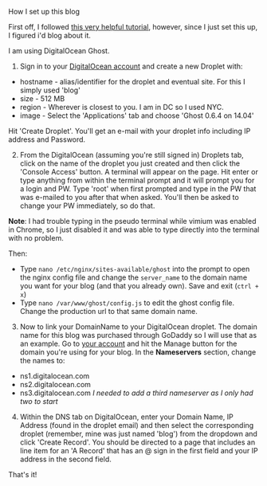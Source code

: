 How I set up this blog

First off, I followed [this very helpful tutorial](https://www.digitalocean.com/community/tutorials/how-to-use-the-digitalocean-ghost-application), however, since I just set this up, I figured i'd blog about it.

I am using DigitalOcean Ghost. 

1. Sign in to your [DigitalOcean account](https://cloud.digitalocean.com/) and create a new Droplet with:

  * hostname - alias/identifier for the droplet and eventual site. For this I simply used 'blog'
  * size - 512 MB
  * region - Wherever is closest to you. I am in DC so I used NYC.
  * image - Select the 'Applications' tab and choose 'Ghost 0.6.4 on 14.04' 

Hit 'Create Droplet'. You'll get an e-mail with your droplet info including IP address and Password. 

2. From the DigitalOcean (assuming you're still signed in) Droplets tab, click on the name of the droplet you just created and then click the 'Console Access' button. A terminal will appear on the page. Hit enter or type anything from within the terminal prompt and it will prompt you for a login and PW. Type 'root' when first prompted and type in the PW that was e-mailed to you after that when asked. You'll then be asked to change your PW immediately, so do that. 

**Note**: I had trouble typing in the pseudo terminal while vimium was enabled in Chrome, so I just disabled it and was able to type directly into the terminal with no problem.

  Then:

  * Type `nano /etc/nginx/sites-available/ghost` into the prompt to open the nginx config file and change the `server_name` to the domain name you want for your blog (and that you already own). Save and exit (`ctrl + x`)
  * Type `nano /var/www/ghost/config.js` to edit the ghost config file. Change the production url to that same domain name.

3. Now to link your DomainName to your DigitalOcean droplet. The domain name for this blog was purchased through GoDaddy so I will use that as an example. Go to [your account](https://mya.godaddy.com/) and hit the Manage button for the domain you're using for your blog. In the **Nameservers** section, change the names to:
  * ns1.digitalocean.com
  * ns2.digitalocean.com
  * ns3.digitalocean.com *I needed to add a third nameserver as I only had two to start*

4. Within the DNS tab on DigitalOcean, enter your Domain Name, IP Address (found in the droplet email) and then select the corresponding droplet (remember, mine was just named 'blog') from the dropdown and click 'Create Record'. You should be directed to a page that includes an line item for an 'A Record' that has an @ sign in the first field and your IP address in the second field.

That's it!
